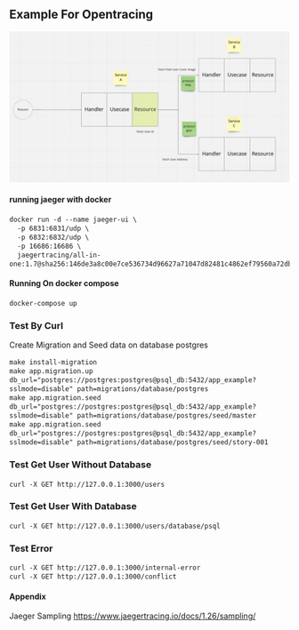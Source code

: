 ## Example For Opentracing

![Work flow Tracing](https://github.com/BlackMocca/opentracing-example/blob/master/assets/github/workflow.png?raw=true)

#### running jaeger with docker 
```
docker run -d --name jaeger-ui \
  -p 6831:6831/udp \
  -p 6832:6832/udp \
  -p 16686:16686 \
  jaegertracing/all-in-one:1.7@sha256:146de3a8c00e7ce536734d96627a71047d82481c4862ef79560a72dba1b4099a
```

#### Running On docker compose
```
docker-compose up
```

### Test By Curl
Create Migration and Seed data on database postgres
```shellscript
make install-migration
make app.migration.up db_url="postgres://postgres:postgres@psql_db:5432/app_example?sslmode=disable" path=migrations/database/postgres
make app.migration.seed db_url="postgres://postgres:postgres@psql_db:5432/app_example?sslmode=disable" path=migrations/database/postgres/seed/master
make app.migration.seed db_url="postgres://postgres:postgres@psql_db:5432/app_example?sslmode=disable" path=migrations/database/postgres/seed/story-001
```

### Test Get User Without Database
```curl
curl -X GET http://127.0.0.1:3000/users
```

### Test Get User With Database
```curl
curl -X GET http://127.0.0.1:3000/users/database/psql
```

### Test Error 
```curl
curl -X GET http://127.0.0.1:3000/internal-error
curl -X GET http://127.0.0.1:3000/conflict
```

#### Appendix
Jaeger Sampling https://www.jaegertracing.io/docs/1.26/sampling/